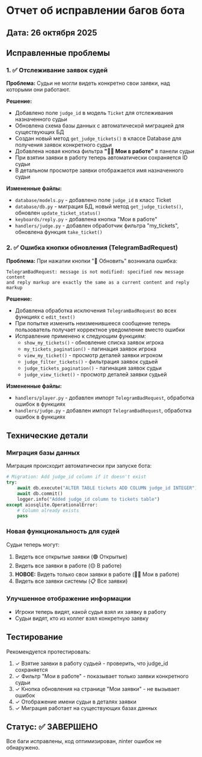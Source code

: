 # Отчет об исправлении багов бота

## Дата: 26 октября 2025

## Исправленные проблемы

### 1. ✅ Отслеживание заявок судей

**Проблема:** Судьи не могли видеть конкретно свои заявки, над которыми они работают.

**Решение:**
- Добавлено поле `judge_id` в модель `Ticket` для отслеживания назначенного судьи
- Обновлена схема базы данных с автоматической миграцией для существующих БД
- Создан новый метод `get_judge_tickets()` в классе Database для получения заявок конкретного судьи
- Добавлена новая кнопка фильтра **"👨‍⚖️ Мои в работе"** в панели судьи
- При взятии заявки в работу теперь автоматически сохраняется ID судьи
- В детальном просмотре заявки отображается имя назначенного судьи

**Измененные файлы:**
- `database/models.py` - добавлено поле `judge_id` в класс Ticket
- `database/db.py` - миграция БД, новый метод `get_judge_tickets()`, обновлен `update_ticket_status()`
- `keyboards/reply.py` - добавлена кнопка "Мои в работе"
- `handlers/judge.py` - добавлен обработчик фильтра "my_tickets", обновлена функция `take_ticket()`

### 2. ✅ Ошибка кнопки обновления (TelegramBadRequest)

**Проблема:** При нажатии кнопки "🔄 Обновить" возникала ошибка:
```
TelegramBadRequest: message is not modified: specified new message content 
and reply markup are exactly the same as a current content and reply markup
```

**Решение:**
- Добавлена обработка исключения `TelegramBadRequest` во всех функциях с `edit_text()`
- При попытке изменить неизменившееся сообщение теперь пользователь получает корректное уведомление вместо ошибки
- Исправление применено к следующим функциям:
  - `show_my_tickets()` - обновление списка заявок игрока
  - `my_tickets_pagination()` - пагинация заявок игрока
  - `view_my_ticket()` - просмотр деталей заявки игроком
  - `judge_filter_tickets()` - фильтрация заявок судьей
  - `judge_tickets_pagination()` - пагинация заявок судьи
  - `judge_view_ticket()` - просмотр деталей заявки судьей

**Измененные файлы:**
- `handlers/player.py` - добавлен импорт `TelegramBadRequest`, обработка ошибок в функциях
- `handlers/judge.py` - добавлен импорт `TelegramBadRequest`, обработка ошибок в функциях

## Технические детали

### Миграция базы данных
Миграция происходит автоматически при запуске бота:
```python
# Migration: Add judge_id column if it doesn't exist
try:
    await db.execute("ALTER TABLE tickets ADD COLUMN judge_id INTEGER")
    await db.commit()
    logger.info("Added judge_id column to tickets table")
except aiosqlite.OperationalError:
    # Column already exists
    pass
```

### Новая функциональность для судей
Судьи теперь могут:
1. Видеть все открытые заявки (🟢 Открытые)
2. Видеть все заявки в работе (🟡 В работе)
3. **НОВОЕ:** Видеть только свои заявки в работе (👨‍⚖️ Мои в работе)
4. Видеть все заявки системы (📋 Все заявки)

### Улучшенное отображение информации
- Игроки теперь видят, какой судья взял их заявку в работу
- Судьи видят, кто из коллег взял конкретную заявку

## Тестирование

Рекомендуется протестировать:
1. ✓ Взятие заявки в работу судьей - проверить, что judge_id сохраняется
2. ✓ Фильтр "Мои в работе" - показывает только заявки конкретного судьи
3. ✓ Кнопка обновления на странице "Мои заявки" - не вызывает ошибок
4. ✓ Отображение имени судьи в деталях заявки
5. ✓ Миграция работает на существующих базах данных

## Статус: ✅ ЗАВЕРШЕНО

Все баги исправлены, код оптимизирован, лinter ошибок не обнаружено.

